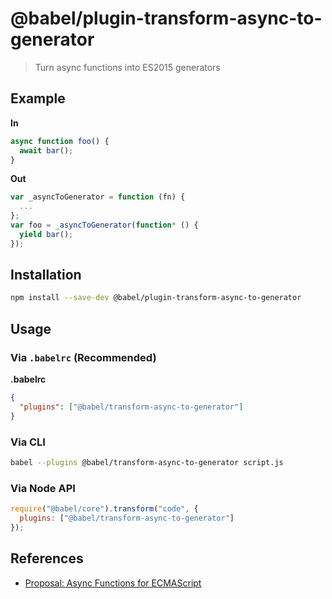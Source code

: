 # @babel/plugin-transform-async-to-generator

> Turn async functions into ES2015 generators

## Example

**In**

```javascript
async function foo() {
  await bar();
}
```

**Out**

```javascript
var _asyncToGenerator = function (fn) {
  ...
};
var foo = _asyncToGenerator(function* () {
  yield bar();
});
```

## Installation

```sh
npm install --save-dev @babel/plugin-transform-async-to-generator
```

## Usage

### Via `.babelrc` (Recommended)

**.babelrc**

```json
{
  "plugins": ["@babel/transform-async-to-generator"]
}
```

### Via CLI

```sh
babel --plugins @babel/transform-async-to-generator script.js
```

### Via Node API

```javascript
require("@babel/core").transform("code", {
  plugins: ["@babel/transform-async-to-generator"]
});
```

## References

* [Proposal: Async Functions for ECMAScript](https://github.com/tc39/ecmascript-asyncawait)
